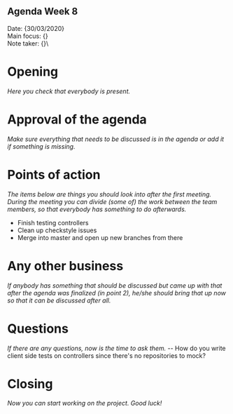 ## Agenda Week 8

Date:           {30/03/2020}\
Main focus:     {}\
Note taker:     {}\

# Opening
*Here you check that everybody is present.*

# Approval of the agenda
*Make sure everything that needs to be discussed is in the agenda or add it if something is missing.*

# Points of action
*The items below are things you should look into after the first meeting. During the meeting you can divide (some of) the work between the team members, so that everybody has something to do afterwards.*
- Finish testing controllers
- Clean up checkstyle issues
- Merge into master and open up new branches from there

# Any other business
*If anybody has something that should be discussed but came up with that after the agenda was finalized (in point 2), he/she should bring that up now so that it can be discussed after all.*

# Questions
*If there are any questions, now is the time to ask them.*
-- How do you write client side tests on controllers since there's no repositories to mock?

# Closing
*Now you can start working on the project. Good luck!*
